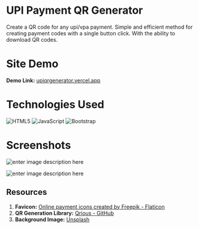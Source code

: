 #   UPI Payment QR Generator

Create a QR code for any upi/vpa payment. Simple and efficient method for creating payment codes with a single button click. With the ability to download QR codes.

#  Site Demo 
**Demo Link:** [upiqrgenerator.vercel.app](https://upiqrgenerator.vercel.app)

# Technologies Used

![HTML5](https://img.shields.io/badge/html5-%23E34F26.svg?style=for-the-badge&logo=html5&logoColor=white) ![JavaScript](https://img.shields.io/badge/javascript-%23323330.svg?style=for-the-badge&logo=javascript&logoColor=%23F7DF1E)   ![Bootstrap](https://img.shields.io/badge/bootstrap-%23563D7C.svg?style=for-the-badge&logo=bootstrap&logoColor=white)

# Screenshots
![enter image description here](https://github.com/vaarunh/upiqrgenerator/blob/main/img/screenshots/shot1.png?raw=true)

![enter image description here](https://github.com/vaarunh/upiqrgenerator/blob/main/img/screenshots/shot2.png?raw=true)

## Resources
1. **Favicon:** <a href="https://www.flaticon.com/free-icons/online-payment" title="online payment icons">Online payment icons created by Freepik - Flaticon</a>
2. **QR Generation Library:**  <a href="https://github.com/neocotic/qrious">Qrious - GitHub</a>
3. **Background Image:** <a href="https://unsplash.com/s">Unsplash</a>